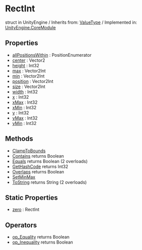 # RectInt
struct in UnityEngine
 / Inherits from: <a href="https://docs.unity3d.com/6000.1/Documentation/ScriptReference/ValueType.html">ValueType</a> / Implemented in: <a href="https://docs.unity3d.com/6000.1/Documentation/ScriptReference/UnityEngine.CoreModule.html">UnityEngine.CoreModule</a>

## Properties
- <a href="https://docs.unity3d.com/6000.1/Documentation/ScriptReference/RectInt-allPositionsWithin.html">allPositionsWithin</a> : PositionEnumerator
- <a href="https://docs.unity3d.com/6000.1/Documentation/ScriptReference/RectInt-center.html">center</a> : Vector2
- <a href="https://docs.unity3d.com/6000.1/Documentation/ScriptReference/RectInt-height.html">height</a> : Int32
- <a href="https://docs.unity3d.com/6000.1/Documentation/ScriptReference/RectInt-max.html">max</a> : Vector2Int
- <a href="https://docs.unity3d.com/6000.1/Documentation/ScriptReference/RectInt-min.html">min</a> : Vector2Int
- <a href="https://docs.unity3d.com/6000.1/Documentation/ScriptReference/RectInt-position.html">position</a> : Vector2Int
- <a href="https://docs.unity3d.com/6000.1/Documentation/ScriptReference/RectInt-size.html">size</a> : Vector2Int
- <a href="https://docs.unity3d.com/6000.1/Documentation/ScriptReference/RectInt-width.html">width</a> : Int32
- <a href="https://docs.unity3d.com/6000.1/Documentation/ScriptReference/RectInt-x.html">x</a> : Int32
- <a href="https://docs.unity3d.com/6000.1/Documentation/ScriptReference/RectInt-xMax.html">xMax</a> : Int32
- <a href="https://docs.unity3d.com/6000.1/Documentation/ScriptReference/RectInt-xMin.html">xMin</a> : Int32
- <a href="https://docs.unity3d.com/6000.1/Documentation/ScriptReference/RectInt-y.html">y</a> : Int32
- <a href="https://docs.unity3d.com/6000.1/Documentation/ScriptReference/RectInt-yMax.html">yMax</a> : Int32
- <a href="https://docs.unity3d.com/6000.1/Documentation/ScriptReference/RectInt-yMin.html">yMin</a> : Int32

## Methods
- <a href="https://docs.unity3d.com/6000.1/Documentation/ScriptReference/RectInt.ClampToBounds.html">ClampToBounds</a>
- <a href="https://docs.unity3d.com/6000.1/Documentation/ScriptReference/RectInt.Contains.html">Contains</a> returns Boolean
- <a href="https://docs.unity3d.com/6000.1/Documentation/ScriptReference/RectInt.Equals.html">Equals</a> returns Boolean (2 overloads)
- <a href="https://docs.unity3d.com/6000.1/Documentation/ScriptReference/RectInt.GetHashCode.html">GetHashCode</a> returns Int32
- <a href="https://docs.unity3d.com/6000.1/Documentation/ScriptReference/RectInt.Overlaps.html">Overlaps</a> returns Boolean
- <a href="https://docs.unity3d.com/6000.1/Documentation/ScriptReference/RectInt.SetMinMax.html">SetMinMax</a>
- <a href="https://docs.unity3d.com/6000.1/Documentation/ScriptReference/RectInt.ToString.html">ToString</a> returns String (2 overloads)

## Static Properties
- <a href="https://docs.unity3d.com/6000.1/Documentation/ScriptReference/RectInt-zero.html">zero</a> : RectInt

## Operators
- <a href="https://docs.unity3d.com/6000.1/Documentation/ScriptReference/RectInt.op_Equality.html">op_Equality</a> returns Boolean
- <a href="https://docs.unity3d.com/6000.1/Documentation/ScriptReference/RectInt.op_Inequality.html">op_Inequality</a> returns Boolean

